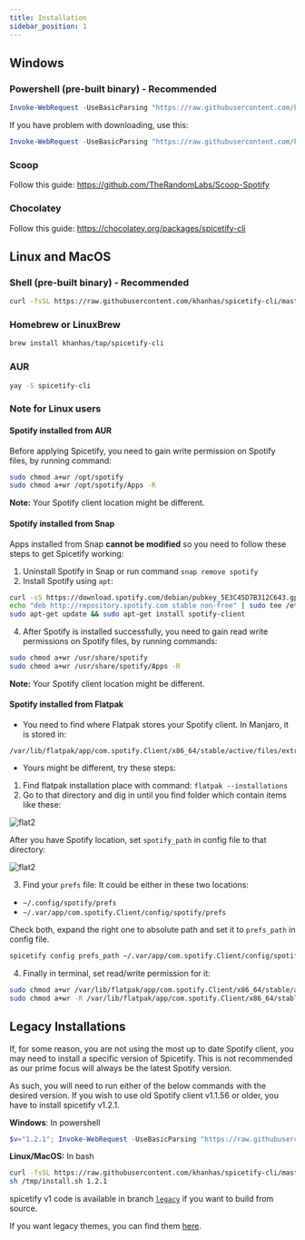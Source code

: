 ```yaml
---
title: Installation
sidebar_position: 1
---
```


## Windows
### Powershell (pre-built binary) - Recommended
```powershell
Invoke-WebRequest -UseBasicParsing "https://raw.githubusercontent.com/khanhas/spicetify-cli/master/install.ps1" | Invoke-Expression
```
If you have problem with downloading, use this:
```powershell
Invoke-WebRequest -UseBasicParsing "https://raw.githubusercontent.com/khanhas/spicetify-cli/master/install_curl.ps1" | Invoke-Expression
```
### Scoop
Follow this guide: https://github.com/TheRandomLabs/Scoop-Spotify

### Chocolatey
Follow this guide: https://chocolatey.org/packages/spicetify-cli

## Linux and MacOS
### Shell (pre-built binary) - Recommended
```bash
curl -fsSL https://raw.githubusercontent.com/khanhas/spicetify-cli/master/install.sh | sh
```

### Homebrew or LinuxBrew
```bash
brew install khanhas/tap/spicetify-cli
```

### AUR
```bash
yay -S spicetify-cli
```

### Note for Linux users
#### Spotify installed from AUR
Before applying Spicetify, you need to gain write permission on Spotify files, by running command:
```bash
sudo chmod a+wr /opt/spotify
sudo chmod a+wr /opt/spotify/Apps -R
```

**Note:** Your Spotify client location might be different.

#### Spotify installed from Snap 
Apps installed from Snap **cannot be modified** so you need to follow these steps to get Spicetify working:
1. Uninstall Spotify in Snap or run command `snap remove spotify`
3. Install Spotify using `apt`:
```sh
curl -sS https://download.spotify.com/debian/pubkey_5E3C45D7B312C643.gpg | sudo apt-key add - 
echo "deb http://repository.spotify.com stable non-free" | sudo tee /etc/apt/sources.list.d/spotify.list
sudo apt-get update && sudo apt-get install spotify-client
```
4. After Spotify is installed successfully, you need to gain read write permissions on Spotify files, by running commands:
```bash
sudo chmod a+wr /usr/share/spotify
sudo chmod a+wr /usr/share/spotify/Apps -R
```

**Note:** Your Spotify client location might be different.

#### Spotify installed from Flatpak
- You need to find where Flatpak stores your Spotify client. In Manjaro, it is stored in:
```
/var/lib/flatpak/app/com.spotify.Client/x86_64/stable/active/files/extra/share/spotify/
```
- Yours might be different, try these steps:
1. Find flatpak installation place with command: `flatpak --installations`
2. Go to that directory and dig in until you find folder which contain items like these:  

![flat2](https://user-images.githubusercontent.com/26436809/57563050-81408780-73dc-11e9-92e8-d0cc60502ff3.png)
  
After you have Spotify location, set `spotify_path` in config file to that directory:  
  
![flat2](https://user-images.githubusercontent.com/26436809/57563057-9ddcbf80-73dc-11e9-82d8-d31cdf7e9cef.png)
  
3. Find your `prefs` file:
It could be either in these two locations:
- `~/.config/spotify/prefs`
- `~/.var/app/com.spotify.Client/config/spotify/prefs`  

Check both, expand the right one to absolute path and set it to `prefs_path` in config file.

```bash
spicetify config prefs_path ~/.var/app/com.spotify.Client/config/spotify/prefs
```

4. Finally in terminal, set read/write permission for it:
```bash
sudo chmod a+wr /var/lib/flatpak/app/com.spotify.Client/x86_64/stable/active/files/extra/share/spotify
sudo chmod a+wr -R /var/lib/flatpak/app/com.spotify.Client/x86_64/stable/active/files/extra/share/spotify/Apps
```

## Legacy Installations

If, for some reason, you are not using the most up to date Spotify client, you may need to install a specific version of Spicetify. 
This is not recommended as our prime focus will always be the latest Spotify version.

As such, you will need to run either of the below commands with the desired version.
If you wish to use old Spotify client v1.1.56 or older, you have to install spicetify v1.2.1.

**Windows**: In powershell
```powershell
$v="1.2.1"; Invoke-WebRequest -UseBasicParsing "https://raw.githubusercontent.com/khanhas/spicetify-cli/master/install.ps1" | Invoke-Expression
```

**Linux/MacOS:** In bash
```bash
curl -fsSL https://raw.githubusercontent.com/khanhas/spicetify-cli/master/install.sh -o /tmp/install.sh
sh /tmp/install.sh 1.2.1
```

spicetify v1 code is available in branch [`legacy`](https://github.com/khanhas/spicetify-cli/tree/legacy) if you want to build from source.

If you want legacy themes, you can find them [here](https://github.com/morpheusthewhite/spicetify-themes/tree/legacy).
